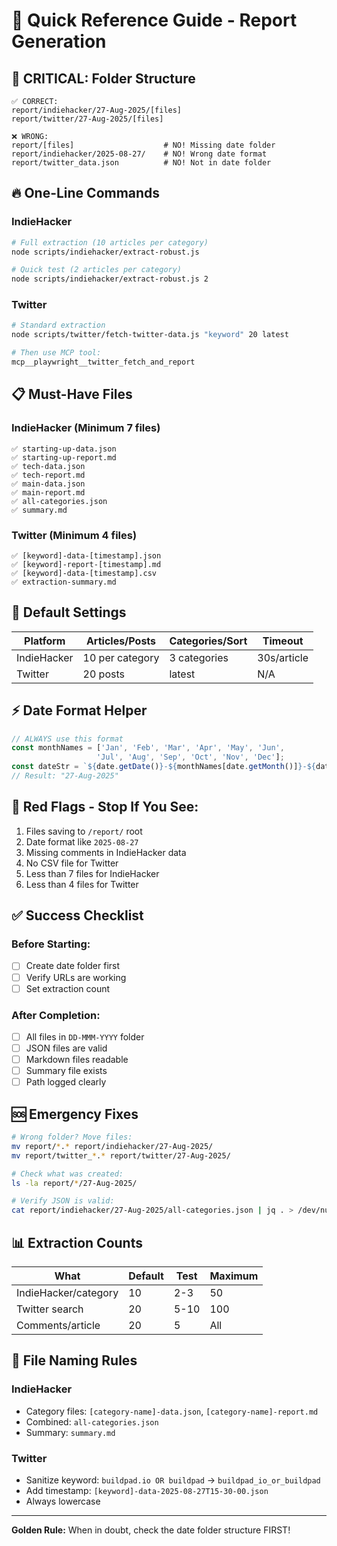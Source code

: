 # 🚀 Quick Reference Guide - Report Generation

## 📁 CRITICAL: Folder Structure

```
✅ CORRECT:
report/indiehacker/27-Aug-2025/[files]
report/twitter/27-Aug-2025/[files]

❌ WRONG:
report/[files]                    # NO! Missing date folder
report/indiehacker/2025-08-27/    # NO! Wrong date format
report/twitter_data.json          # NO! Not in date folder
```

## 🔥 One-Line Commands

### IndieHacker
```bash
# Full extraction (10 articles per category)
node scripts/indiehacker/extract-robust.js

# Quick test (2 articles per category)
node scripts/indiehacker/extract-robust.js 2
```

### Twitter
```bash
# Standard extraction
node scripts/twitter/fetch-twitter-data.js "keyword" 20 latest

# Then use MCP tool:
mcp__playwright__twitter_fetch_and_report
```

## 📋 Must-Have Files

### IndieHacker (Minimum 7 files)
```
✅ starting-up-data.json
✅ starting-up-report.md
✅ tech-data.json
✅ tech-report.md
✅ main-data.json
✅ main-report.md
✅ all-categories.json
✅ summary.md
```

### Twitter (Minimum 4 files)
```
✅ [keyword]-data-[timestamp].json
✅ [keyword]-report-[timestamp].md
✅ [keyword]-data-[timestamp].csv
✅ extraction-summary.md
```

## 🎯 Default Settings

| Platform | Articles/Posts | Categories/Sort | Timeout |
|----------|---------------|-----------------|---------|
| IndieHacker | 10 per category | 3 categories | 30s/article |
| Twitter | 20 posts | latest | N/A |

## ⚡ Date Format Helper

```javascript
// ALWAYS use this format
const monthNames = ['Jan', 'Feb', 'Mar', 'Apr', 'May', 'Jun', 
                   'Jul', 'Aug', 'Sep', 'Oct', 'Nov', 'Dec'];
const dateStr = `${date.getDate()}-${monthNames[date.getMonth()]}-${date.getFullYear()}`;
// Result: "27-Aug-2025"
```

## 🔴 Red Flags - Stop If You See:

1. Files saving to `/report/` root
2. Date format like `2025-08-27`
3. Missing comments in IndieHacker data
4. No CSV file for Twitter
5. Less than 7 files for IndieHacker
6. Less than 4 files for Twitter

## ✅ Success Checklist

### Before Starting:
- [ ] Create date folder first
- [ ] Verify URLs are working
- [ ] Set extraction count

### After Completion:
- [ ] All files in `DD-MMM-YYYY` folder
- [ ] JSON files are valid
- [ ] Markdown files readable
- [ ] Summary file exists
- [ ] Path logged clearly

## 🆘 Emergency Fixes

```bash
# Wrong folder? Move files:
mv report/*.* report/indiehacker/27-Aug-2025/
mv report/twitter_*.* report/twitter/27-Aug-2025/

# Check what was created:
ls -la report/*/27-Aug-2025/

# Verify JSON is valid:
cat report/indiehacker/27-Aug-2025/all-categories.json | jq . > /dev/null && echo "Valid JSON"
```

## 📊 Extraction Counts

| What | Default | Test | Maximum |
|------|---------|------|---------|
| IndieHacker/category | 10 | 2-3 | 50 |
| Twitter search | 20 | 5-10 | 100 |
| Comments/article | 20 | 5 | All |

## 🎨 File Naming Rules

### IndieHacker
- Category files: `[category-name]-data.json`, `[category-name]-report.md`
- Combined: `all-categories.json`
- Summary: `summary.md`

### Twitter  
- Sanitize keyword: `buildpad.io OR buildpad` → `buildpad_io_or_buildpad`
- Add timestamp: `[keyword]-data-2025-08-27T15-30-00.json`
- Always lowercase

---

**Golden Rule:** When in doubt, check the date folder structure FIRST!